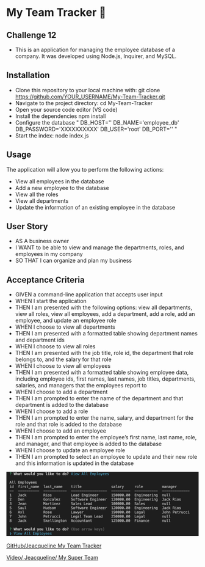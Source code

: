 # My Team Tracker 🥸

## Challenge 12
- This is an application for managing the employee database of a company. It was developed using Node.js, Inquirer, and MySQL.


## Installation

- Clone this repository to your local machine with: 
        git clone https://github.com/YOUR_USERNAME/My-Team-Tracker.git
- Navigate to the project directory: 
        cd My-Team-Tracker
- Open your source code editor (VS code)
- Install the dependencies
        npm install
- Configure the database 
    " 
        DB_HOST=''
        DB_NAME='employee_db'
        DB_PASSWORD='XXXXXXXXXX'
        DB_USER='root'
        DB_PORT=''
    "
- Start the index:
    node index.js

## Usage

The application will allow you to perform the following actions:

- View all employees in the database
- Add a new employee to the database
- View all the roles
- View all departments
- Update the information of an existing employee in the database


## User Story
- AS A business owner
- I WANT to be able to view and manage the departments, roles, and employees in my company
- SO THAT I can organize and plan my business

## Acceptance Criteria
- GIVEN a command-line application that accepts user input
- WHEN I start the application
- THEN I am presented with the following options: view all departments, view all roles, view all employees, add a department, add a role, add an employee, and update an employee role
- WHEN I choose to view all departments
- THEN I am presented with a formatted table showing department names and department ids
- WHEN I choose to view all roles
- THEN I am presented with the job title, role id, the department that role belongs to, and the salary for that role
- WHEN I choose to view all employees
- THEN I am presented with a formatted table showing employee data, including employee ids, first names, last names, job titles, departments, salaries, and managers that the employees report to
- WHEN I choose to add a department
- THEN I am prompted to enter the name of the department and that department is added to the database
- WHEN I choose to add a role
- THEN I am prompted to enter the name, salary, and department for the role and that role is added to the database
- WHEN I choose to add an employee
- THEN I am prompted to enter the employee’s first name, last name, role, and manager, and that employee is added to the database
- WHEN I choose to update an employee role
- THEN I am prompted to select an employee to update and their new role and this information is updated in the database

![Reference image.](./images/employees.png)

[GitHub/Jeacqueline My Team Tracker](https://github.com/Jeacqueline/My-Team-Tracker)

[Video/ Jeacqueline/ My Super Team](https://drive.google.com/file/d/1-Ic8MAn89WpQZOqunZxXWMNdWwdd1Onv/view)

